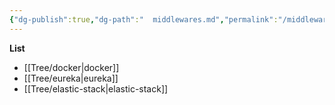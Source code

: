 ```yaml
---
{"dg-publish":true,"dg-path":"  middlewares.md","permalink":"/middlewares/","tags":["CS/microservices"],"created":"2022-09-08T02:16:45.214+08:00","updated":"2023-08-27T05:13:28.200+08:00"}
---
```



**List**


- [[Tree/docker\|docker]]
- [[Tree/eureka\|eureka]]
- [[Tree/elastic-stack\|elastic-stack]]
